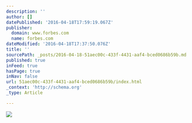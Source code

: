 ```yaml
---
description: ''
author: []
datePublished: '2016-04-18T17:59:19.067Z'
publisher:
  domain: www.forbes.com
  name: forbes.com
dateModified: '2016-04-18T17:37:50.076Z'
title: ''
sourcePath: _posts/2016-04-18-51aec00c-433f-4431-aaf4-bced0686b59b.md
published: true
inFeed: true
hasPage: true
inNav: false
url: 51aec00c-433f-4431-aaf4-bced0686b59b/index.html
_context: 'http://schema.org'
_type: Article

---
```

![](http://specials-images.forbesimg.com/imageserve/00YEeeI3Nl2OH/0x600.jpg?fit=scale&background=000000)